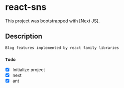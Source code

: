 # react-sns

This project was bootstrapped with [Next JS].

## Description

```
Blog features implemented by react family libraries
```

### `Todo`

- [x] Initialize project
- [x] next
- [x] ant
